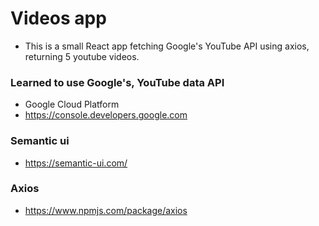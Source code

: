# Videos app

- This is a small React app fetching Google's YouTube API using axios, returning 5 youtube videos.

### Learned to use Google's, YouTube data API

- Google Cloud Platform
- https://console.developers.google.com

### Semantic ui

- https://semantic-ui.com/

### Axios

- https://www.npmjs.com/package/axios
